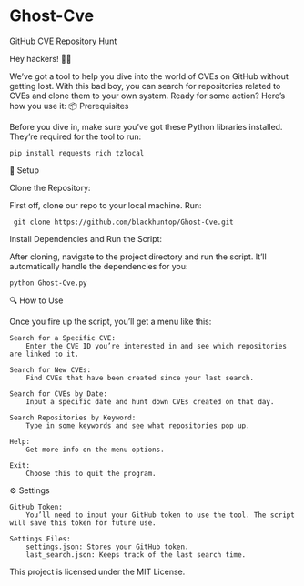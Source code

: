 # Ghost-Cve
GitHub CVE Repository Hunt

Hey hackers! 🕵️‍♂️

We’ve got a tool to help you dive into the world of CVEs on GitHub without getting lost. With this bad boy, you can search for repositories related to CVEs and clone them to your own system. Ready for some action? Here’s how you use it:
📦 Prerequisites

Before you dive in, make sure you’ve got these Python libraries installed. They’re required for the tool to run:

    pip install requests rich tzlocal

🚀 Setup

Clone the Repository:

First off, clone our repo to your local machine. Run:

     git clone https://github.com/blackhuntop/Ghost-Cve.git
            
Install Dependencies and Run the Script:

After cloning, navigate to the project directory and run the script. It’ll automatically handle the dependencies for you:

    python Ghost-Cve.py

🔍 How to Use

Once you fire up the script, you’ll get a menu like this:

    Search for a Specific CVE:
        Enter the CVE ID you’re interested in and see which repositories are linked to it.

    Search for New CVEs:
        Find CVEs that have been created since your last search.

    Search for CVEs by Date:
        Input a specific date and hunt down CVEs created on that day.

    Search Repositories by Keyword:
        Type in some keywords and see what repositories pop up.

    Help:
        Get more info on the menu options.

    Exit:
        Choose this to quit the program.

⚙️ Settings

    GitHub Token:
        You’ll need to input your GitHub token to use the tool. The script will save this token for future use.

    Settings Files:
        settings.json: Stores your GitHub token.
        last_search.json: Keeps track of the last search time.

This project is licensed under the MIT License.
